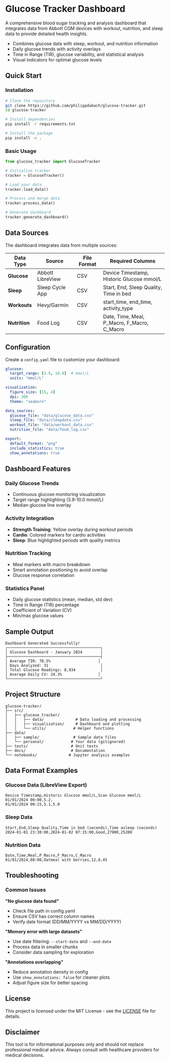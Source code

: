 # Glucose Tracker Dashboard

A comprehensive blood sugar tracking and analysis dashboard that integrates data from Abbott CGM devices with workout, nutrition, and sleep data to provide detailed health insights.

- Combines glucose data with sleep, workout, and nutrition information
- Daily glucose trends with activity overlays
- Time in Range (TIR), glucose variability, and statistical analysis
- Visual indicators for optimal glucose levels

## Quick Start

### Installation

```bash
# Clone the repository
git clone https://github.com/philippdubach/glucose-tracker.git
cd glucose-tracker

# Install dependencies
pip install -r requirements.txt

# Install the package
pip install -e .
```

### Basic Usage

```python
from glucose_tracker import GlucoseTracker

# Initialize tracker
tracker = GlucoseTracker()

# Load your data
tracker.load_data()

# Process and merge data
tracker.process_data()

# Generate dashboard
tracker.generate_dashboard()
```

## Data Sources

The dashboard integrates data from multiple sources:

| Data Type | Source | File Format | Required Columns |
|-----------|--------|-------------|------------------|
| **Glucose** | Abbott LibreView | CSV | Device Timestamp, Historic Glucose mmol/L |
| **Sleep** | Sleep Cycle App | CSV | Start, End, Sleep Quality, Time in bed |
| **Workouts** | Hevy/Garmin | CSV | start_time, end_time, activity_type |
| **Nutrition** | Food Log | CSV | Date, Time, Meal, P_Macro, F_Macro, C_Macro |

## Configuration

Create a `config.yaml` file to customize your dashboard:

```yaml
glucose:
  target_range: [3.9, 10.0]  # mmol/L
  units: "mmol/L"

visualization:
  figure_size: [15, 4]
  dpi: 300
  theme: "seaborn"

data_sources:
  glucose_file: "data/glucose_data.csv"
  sleep_file: "data/sleepdata.csv"
  workout_file: "data/workout_data.csv"
  nutrition_file: "data/food_log.csv"

export:
  default_format: "png"
  include_statistics: true
  show_annotations: true
```

## Dashboard Features

### Daily Glucose Trends
- Continuous glucose monitoring visualization
- Target range highlighting (3.9-10.0 mmol/L)
- Median glucose line overlay

### Activity Integration
- **Strength Training**: Yellow overlay during workout periods
- **Cardio**: Colored markers for cardio activities
- **Sleep**: Blue highlighted periods with quality metrics

### Nutrition Tracking
- Meal markers with macro breakdown
- Smart annotation positioning to avoid overlap
- Glucose response correlation

### Statistics Panel
- Daily glucose statistics (mean, median, std dev)
- Time in Range (TIR) percentage
- Coefficient of Variation (CV)
- Min/max glucose values

## Sample Output

```
Dashboard Generated Successfully!
┌─────────────────────────────────────────┐
│ Glucose Dashboard - January 2024        │
├─────────────────────────────────────────┤
│ Average TIR: 78.5%                     │
│ Days Analyzed: 31                       │
│ Total Glucose Readings: 8,934           │
│ Average Daily CV: 24.3%                │
└─────────────────────────────────────────┘
```

## Project Structure

```
glucose-tracker/
├── src/
│   ├── glucose_tracker/
│   │   ├── data/              # Data loading and processing
│   │   ├── visualization/     # Dashboard and plotting
│   │   └── utils/            # Helper functions
├── data/
│   ├── sample/               # Sample data files
│   └── personal/            # Your data (gitignored)
├── tests/                   # Unit tests
├── docs/                    # Documentation
└── notebooks/              # Jupyter analysis examples
```

## Data Format Examples

### Glucose Data (LibreView Export)
```csv
Device Timestamp,Historic Glucose mmol/L,Scan Glucose mmol/L
01/01/2024 00:00,5.2,
01/01/2024 00:15,5.1,5.0
```

### Sleep Data
```csv
Start,End,Sleep Quality,Time in bed (seconds),Time asleep (seconds)
2024-01-01 23:30:00,2024-01-02 07:15:00,Good,27900,25200
```

### Nutrition Data
```csv
Date,Time,Meal,P_Macro,F_Macro,C_Macro
01/01/2024,08:00,Oatmeal with berries,12,8,45
```

## Troubleshooting

### Common Issues

**"No glucose data found"**
- Check file path in config.yaml
- Ensure CSV has correct column names
- Verify date format (DD/MM/YYYY vs MM/DD/YYYY)

**"Memory error with large datasets"**
- Use date filtering: `--start-date` and `--end-date`
- Process data in smaller chunks
- Consider data sampling for exploration

**"Annotations overlapping"**
- Reduce annotation density in config
- Use `show_annotations: false` for cleaner plots
- Adjust figure size for better spacing

## License

This project is licensed under the MIT License - see the [LICENSE](LICENSE) file for details.


## Disclaimer

This tool is for informational purposes only and should not replace professional medical advice. Always consult with healthcare providers for medical decisions.

